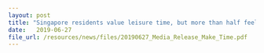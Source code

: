 ```yaml
---
layout: post
title: "Singapore residents value leisure time, but more than half feel guilty for taking breaks"
date:   2019-06-27
file_url: /resources/news/files/20190627_Media_Release_Make_Time.pdf
---
```

